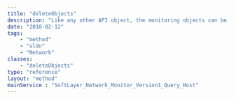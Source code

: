 ```yaml
---
title: "deleteObjects"
description: "Like any other API object, the monitoring objects can be deleted by passing an instance of them into this function.  The ID on the object must be set. "
date: "2018-02-12"
tags:
    - "method"
    - "sldn"
    - "Network"
classes:
    - "deleteObjects"
type: "reference"
layout: "method"
mainService : "SoftLayer_Network_Monitor_Version1_Query_Host"
---
```

